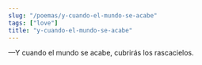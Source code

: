 ```yaml
---
slug: "/poemas/y-cuando-el-mundo-se-acabe"
tags: ["love"]
title: "y-cuando-el-mundo-se-acabe"
---
```

—Y cuando el mundo se acabe, cubrirás los rascacielos.